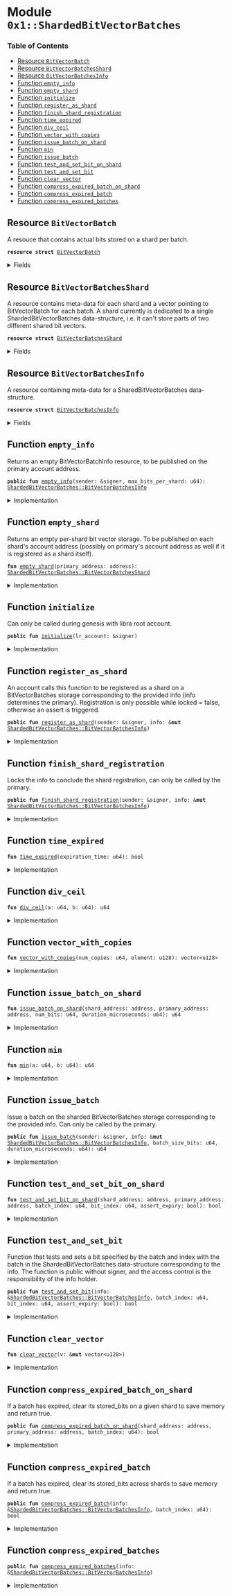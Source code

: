 
<a name="0x1_ShardedBitVectorBatches"></a>

# Module `0x1::ShardedBitVectorBatches`

### Table of Contents

-  [Resource `BitVectorBatch`](#0x1_ShardedBitVectorBatches_BitVectorBatch)
-  [Resource `BitVectorBatchesShard`](#0x1_ShardedBitVectorBatches_BitVectorBatchesShard)
-  [Resource `BitVectorBatchesInfo`](#0x1_ShardedBitVectorBatches_BitVectorBatchesInfo)
-  [Function `empty_info`](#0x1_ShardedBitVectorBatches_empty_info)
-  [Function `empty_shard`](#0x1_ShardedBitVectorBatches_empty_shard)
-  [Function `initialize`](#0x1_ShardedBitVectorBatches_initialize)
-  [Function `register_as_shard`](#0x1_ShardedBitVectorBatches_register_as_shard)
-  [Function `finish_shard_registration`](#0x1_ShardedBitVectorBatches_finish_shard_registration)
-  [Function `time_expired`](#0x1_ShardedBitVectorBatches_time_expired)
-  [Function `div_ceil`](#0x1_ShardedBitVectorBatches_div_ceil)
-  [Function `vector_with_copies`](#0x1_ShardedBitVectorBatches_vector_with_copies)
-  [Function `issue_batch_on_shard`](#0x1_ShardedBitVectorBatches_issue_batch_on_shard)
-  [Function `min`](#0x1_ShardedBitVectorBatches_min)
-  [Function `issue_batch`](#0x1_ShardedBitVectorBatches_issue_batch)
-  [Function `test_and_set_bit_on_shard`](#0x1_ShardedBitVectorBatches_test_and_set_bit_on_shard)
-  [Function `test_and_set_bit`](#0x1_ShardedBitVectorBatches_test_and_set_bit)
-  [Function `clear_vector`](#0x1_ShardedBitVectorBatches_clear_vector)
-  [Function `compress_expired_batch_on_shard`](#0x1_ShardedBitVectorBatches_compress_expired_batch_on_shard)
-  [Function `compress_expired_batch`](#0x1_ShardedBitVectorBatches_compress_expired_batch)
-  [Function `compress_expired_batches`](#0x1_ShardedBitVectorBatches_compress_expired_batches)



<a name="0x1_ShardedBitVectorBatches_BitVectorBatch"></a>

## Resource `BitVectorBatch`

A resouce that contains actual bits stored on a shard per batch.


<pre><code><b>resource</b> <b>struct</b> <a href="#0x1_ShardedBitVectorBatches_BitVectorBatch">BitVectorBatch</a>
</code></pre>



<details>
<summary>Fields</summary>


<dl>
<dt>

<code>stored_bits: vector&lt;u128&gt;</code>
</dt>
<dd>
 bit-packed. TODO: generalize bit-packing factor.
</dd>
<dt>

<code>expiration_time: u64</code>
</dt>
<dd>
 Expiration time of the batch (for recycling).
</dd>
</dl>


</details>

<a name="0x1_ShardedBitVectorBatches_BitVectorBatchesShard"></a>

## Resource `BitVectorBatchesShard`

A resource contains meta-data for each shard and a vector
pointing to BitVectorBatch for each batch. A shard currently is
dedicated to a single ShardedBitVectorBatches data-structure, i.e.
it can't store parts of two different shared bit vectors.


<pre><code><b>resource</b> <b>struct</b> <a href="#0x1_ShardedBitVectorBatches_BitVectorBatchesShard">BitVectorBatchesShard</a>
</code></pre>



<details>
<summary>Fields</summary>


<dl>
<dt>

<code>primary: address</code>
</dt>
<dd>
 Address of the primary account for sharding.
 Primary can also be one of its shards.
</dd>
<dt>

<code>batch_store: vector&lt;<a href="#0x1_ShardedBitVectorBatches_BitVectorBatch">ShardedBitVectorBatches::BitVectorBatch</a>&gt;</code>
</dt>
<dd>
 Batches of a bit vector stored on the given shard.
</dd>
</dl>


</details>

<a name="0x1_ShardedBitVectorBatches_BitVectorBatchesInfo"></a>

## Resource `BitVectorBatchesInfo`

A resource containing meta-data for a SharedBitVectorBatches
data-structure.


<pre><code><b>resource</b> <b>struct</b> <a href="#0x1_ShardedBitVectorBatches_BitVectorBatchesInfo">BitVectorBatchesInfo</a>
</code></pre>



<details>
<summary>Fields</summary>


<dl>
<dt>

<code>primary: address</code>
</dt>
<dd>
 The address of the primary account for the
 ShardedBitVectorBatches data-structure. Info should be
 published on primary's account.
</dd>
<dt>

<code>locked: bool</code>
</dt>
<dd>
 The vector of shard addresses is finalized. Before finalized,
 the ShardedBitVectorBatches storage cannot be used, and once
 finalized, new shards can no longer be registered.
</dd>
<dt>

<code>shards: vector&lt;address&gt;</code>
</dt>
<dd>
 Addresses of the shards, in order. Note: Primary can also
 register its address as one of the shards.
</dd>
<dt>

<code>num_bits_per_shard: u64</code>
</dt>
<dd>
 Number of bits stored per shard per batch. Once a shard stores
 num_bits_per_shard bits, the next shard stores next bits.
 The last shard stores as many bits as necessary. Formally,
 the invariant is that only the last shard can store
 >num_bits_per_shard bits, other shards always store
 <= num_bits_per_shard bits, and if a shard stores
 <num_bits_per_shard bits, then all previous shards must be
 storing exactly =num_bits_per_shard bits.
</dd>
<dt>

<code>batch_total_bits: vector&lt;u64&gt;</code>
</dt>
<dd>
 Number of total bits in a batch, length of the vector is
 equal to the number of batches.
</dd>
</dl>


</details>

<a name="0x1_ShardedBitVectorBatches_empty_info"></a>

## Function `empty_info`

Returns an empty BitVectorBatchInfo resource, to be published on the
primary account address.


<pre><code><b>public</b> <b>fun</b> <a href="#0x1_ShardedBitVectorBatches_empty_info">empty_info</a>(sender: &signer, max_bits_per_shard: u64): <a href="#0x1_ShardedBitVectorBatches_BitVectorBatchesInfo">ShardedBitVectorBatches::BitVectorBatchesInfo</a>
</code></pre>



<details>
<summary>Implementation</summary>


<pre><code><b>public</b> <b>fun</b> <a href="#0x1_ShardedBitVectorBatches_empty_info">empty_info</a>(sender: &signer,
                      max_bits_per_shard: u64,
): <a href="#0x1_ShardedBitVectorBatches_BitVectorBatchesInfo">BitVectorBatchesInfo</a> {
    <a href="#0x1_ShardedBitVectorBatches_BitVectorBatchesInfo">BitVectorBatchesInfo</a> {
        primary: <a href="Signer.md#0x1_Signer_address_of">Signer::address_of</a>(sender),

        locked: <b>false</b>,

        shards: <a href="Vector.md#0x1_Vector_empty">Vector::empty</a>(),
        num_bits_per_shard: max_bits_per_shard,
        batch_total_bits: <a href="Vector.md#0x1_Vector_empty">Vector::empty</a>(),
    }
}
</code></pre>



</details>

<a name="0x1_ShardedBitVectorBatches_empty_shard"></a>

## Function `empty_shard`

Returns an empty per-shard bit vector storage. To be published
on each shard's account address (possibly on primary's account
address as well if it is registered as a shard itself).


<pre><code><b>fun</b> <a href="#0x1_ShardedBitVectorBatches_empty_shard">empty_shard</a>(primary_address: address): <a href="#0x1_ShardedBitVectorBatches_BitVectorBatchesShard">ShardedBitVectorBatches::BitVectorBatchesShard</a>
</code></pre>



<details>
<summary>Implementation</summary>


<pre><code><b>fun</b> <a href="#0x1_ShardedBitVectorBatches_empty_shard">empty_shard</a>(primary_address: address
): <a href="#0x1_ShardedBitVectorBatches_BitVectorBatchesShard">BitVectorBatchesShard</a> {
    <a href="#0x1_ShardedBitVectorBatches_BitVectorBatchesShard">BitVectorBatchesShard</a> {
        primary: primary_address,
        batch_store: <a href="Vector.md#0x1_Vector_empty">Vector::empty</a>(),
    }
}
</code></pre>



</details>

<a name="0x1_ShardedBitVectorBatches_initialize"></a>

## Function `initialize`

Can only be called during genesis with libra root account.


<pre><code><b>public</b> <b>fun</b> <a href="#0x1_ShardedBitVectorBatches_initialize">initialize</a>(lr_account: &signer)
</code></pre>



<details>
<summary>Implementation</summary>


<pre><code><b>public</b> <b>fun</b> <a href="#0x1_ShardedBitVectorBatches_initialize">initialize</a>(lr_account: &signer) {
    <a href="LibraTimestamp.md#0x1_LibraTimestamp_assert_genesis">LibraTimestamp::assert_genesis</a>();

    // Initialize empty <b>resource</b> types.
    move_to(lr_account, <a href="#0x1_ShardedBitVectorBatches_empty_info">empty_info</a>(lr_account, 1000));
    // TODO: bring back when publish_money_orders doesn't by default
    // register itself <b>as</b> shard (TODO in <a href="MoneyOrder.md#0x1_MoneyOrder">MoneyOrder</a> <b>module</b>) - right now
    // it does leading <b>to</b> a genesis <b>abort</b> w. RESOURCE_ALREADY_EXISTS.
    // move_to(lr_account, <a href="#0x1_ShardedBitVectorBatches_empty_shard">empty_shard</a>(<a href="Signer.md#0x1_Signer_address_of">Signer::address_of</a>(lr_account)));
}
</code></pre>



</details>

<a name="0x1_ShardedBitVectorBatches_register_as_shard"></a>

## Function `register_as_shard`

An account calls this function to be registered as a shard on
a BitVectorBatches storage corresponding to the provided info (info
determines the primary). Registration is only possible while
locked = false, otherwise an assert is triggered.


<pre><code><b>public</b> <b>fun</b> <a href="#0x1_ShardedBitVectorBatches_register_as_shard">register_as_shard</a>(sender: &signer, info: &<b>mut</b> <a href="#0x1_ShardedBitVectorBatches_BitVectorBatchesInfo">ShardedBitVectorBatches::BitVectorBatchesInfo</a>)
</code></pre>



<details>
<summary>Implementation</summary>


<pre><code><b>public</b> <b>fun</b> <a href="#0x1_ShardedBitVectorBatches_register_as_shard">register_as_shard</a>(sender: &signer,
                             info: &<b>mut</b> <a href="#0x1_ShardedBitVectorBatches_BitVectorBatchesInfo">BitVectorBatchesInfo</a>,
) {
    // Assert that registration hasn't already concluded.
    <b>assert</b>(!info.locked, 9000);

    <b>let</b> shard_address = <a href="Signer.md#0x1_Signer_address_of">Signer::address_of</a>(sender);
    // Ensure that shard is not already registered - registering the
    // same account twice is not possible.
    <b>assert</b>(!<a href="Vector.md#0x1_Vector_contains">Vector::contains</a>(&info.shards, &shard_address), 9000);
    <a href="Vector.md#0x1_Vector_push_back">Vector::push_back</a>(&<b>mut</b> info.shards, shard_address);

    // This can still fail <b>if</b> the shard is registered for another
    // info. If we would like <b>to</b> enable same account <b>to</b> serve <b>as</b>
    // shard for multiple BitVectorBatches data-structures, we need
    // the way <b>to</b> distinguish the shard types - i.e. for instance
    // by using (<b>if</b> it was available) an Address/Int <b>to</b> type paradigm.
    // Note: a <b>native</b> implementation that internally manages *dedicated*
    // data/shard accounts wouldn't have this problem.
    move_to(sender, <a href="#0x1_ShardedBitVectorBatches_empty_shard">empty_shard</a>(info.primary));
}
</code></pre>



</details>

<a name="0x1_ShardedBitVectorBatches_finish_shard_registration"></a>

## Function `finish_shard_registration`

Locks the info to conclude the shard registration, can only
be called by the primary.


<pre><code><b>public</b> <b>fun</b> <a href="#0x1_ShardedBitVectorBatches_finish_shard_registration">finish_shard_registration</a>(sender: &signer, info: &<b>mut</b> <a href="#0x1_ShardedBitVectorBatches_BitVectorBatchesInfo">ShardedBitVectorBatches::BitVectorBatchesInfo</a>)
</code></pre>



<details>
<summary>Implementation</summary>


<pre><code><b>public</b> <b>fun</b> <a href="#0x1_ShardedBitVectorBatches_finish_shard_registration">finish_shard_registration</a>(sender: &signer,
                                     info: &<b>mut</b> <a href="#0x1_ShardedBitVectorBatches_BitVectorBatchesInfo">BitVectorBatchesInfo</a>,
) {
    <b>assert</b>(info.primary == <a href="Signer.md#0x1_Signer_address_of">Signer::address_of</a>(sender), 9000);

    <b>assert</b>(!info.locked, 9000);
    info.locked = <b>true</b>;
}
</code></pre>



</details>

<a name="0x1_ShardedBitVectorBatches_time_expired"></a>

## Function `time_expired`



<pre><code><b>fun</b> <a href="#0x1_ShardedBitVectorBatches_time_expired">time_expired</a>(expiration_time: u64): bool
</code></pre>



<details>
<summary>Implementation</summary>


<pre><code><b>fun</b> <a href="#0x1_ShardedBitVectorBatches_time_expired">time_expired</a>(expiration_time: u64): bool {
    <a href="LibraTimestamp.md#0x1_LibraTimestamp_now_microseconds">LibraTimestamp::now_microseconds</a>() &gt;= expiration_time
}
</code></pre>



</details>

<a name="0x1_ShardedBitVectorBatches_div_ceil"></a>

## Function `div_ceil`



<pre><code><b>fun</b> <a href="#0x1_ShardedBitVectorBatches_div_ceil">div_ceil</a>(a: u64, b: u64): u64
</code></pre>



<details>
<summary>Implementation</summary>


<pre><code><b>fun</b> <a href="#0x1_ShardedBitVectorBatches_div_ceil">div_ceil</a>(a: u64, b: u64,
): u64 {
    (a + b - 1) / b
}
</code></pre>



</details>

<a name="0x1_ShardedBitVectorBatches_vector_with_copies"></a>

## Function `vector_with_copies`



<pre><code><b>fun</b> <a href="#0x1_ShardedBitVectorBatches_vector_with_copies">vector_with_copies</a>(num_copies: u64, element: u128): vector&lt;u128&gt;
</code></pre>



<details>
<summary>Implementation</summary>


<pre><code><b>fun</b> <a href="#0x1_ShardedBitVectorBatches_vector_with_copies">vector_with_copies</a>(num_copies: u64, element: u128,
): vector&lt;u128&gt; {
    <b>let</b> ret = <a href="Vector.md#0x1_Vector_empty">Vector::empty</a>();
    <b>let</b> i = 0;
    <b>while</b> (i &lt; num_copies) {
        <a href="Vector.md#0x1_Vector_push_back">Vector::push_back</a>(&<b>mut</b> ret, element);
        i = i + 1;
    };

    ret
}
</code></pre>



</details>

<a name="0x1_ShardedBitVectorBatches_issue_batch_on_shard"></a>

## Function `issue_batch_on_shard`



<pre><code><b>fun</b> <a href="#0x1_ShardedBitVectorBatches_issue_batch_on_shard">issue_batch_on_shard</a>(shard_address: address, primary_address: address, num_bits: u64, duration_microseconds: u64): u64
</code></pre>



<details>
<summary>Implementation</summary>


<pre><code><b>fun</b> <a href="#0x1_ShardedBitVectorBatches_issue_batch_on_shard">issue_batch_on_shard</a>(shard_address: address,
                         primary_address: address,
                         num_bits: u64,
                         duration_microseconds: u64,
): u64 <b>acquires</b> <a href="#0x1_ShardedBitVectorBatches_BitVectorBatchesShard">BitVectorBatchesShard</a> {
    // Note: <b>if</b> shards were allowed <b>to</b> be shared (currently dedicated)
    // then this would require identifying the correct one (<b>as</b> a
    // specialization of <a href="#0x1_ShardedBitVectorBatches_BitVectorBatchesShard">BitVectorBatchesShard</a>.
    <b>let</b> shard = borrow_global_mut&lt;<a href="#0x1_ShardedBitVectorBatches_BitVectorBatchesShard">BitVectorBatchesShard</a>&gt;(shard_address);
    <b>assert</b>(shard.primary == primary_address, 9000);

    <b>let</b> batch_id = <a href="Vector.md#0x1_Vector_length">Vector::length</a>(&shard.batch_store);
    <a href="Vector.md#0x1_Vector_push_back">Vector::push_back</a>(&<b>mut</b> shard.batch_store, <a href="#0x1_ShardedBitVectorBatches_BitVectorBatch">BitVectorBatch</a> {
        stored_bits: <a href="#0x1_ShardedBitVectorBatches_vector_with_copies">vector_with_copies</a>(<a href="#0x1_ShardedBitVectorBatches_div_ceil">div_ceil</a>(num_bits, 128), 0),

        expiration_time: <a href="LibraTimestamp.md#0x1_LibraTimestamp_now_microseconds">LibraTimestamp::now_microseconds</a>() +
            duration_microseconds,
    });

    batch_id
}
</code></pre>



</details>

<a name="0x1_ShardedBitVectorBatches_min"></a>

## Function `min`



<pre><code><b>fun</b> <a href="#0x1_ShardedBitVectorBatches_min">min</a>(a: u64, b: u64): u64
</code></pre>



<details>
<summary>Implementation</summary>


<pre><code><b>fun</b> <a href="#0x1_ShardedBitVectorBatches_min">min</a>(a: u64, b: u64): u64 {
    <b>if</b> (a &lt; b) {
        <b>return</b> a
    };

    b
}
</code></pre>



</details>

<a name="0x1_ShardedBitVectorBatches_issue_batch"></a>

## Function `issue_batch`

Issue a batch on the sharded BitVectorBatches storage corresponding
to the provided info. Can only be called by the primary.


<pre><code><b>public</b> <b>fun</b> <a href="#0x1_ShardedBitVectorBatches_issue_batch">issue_batch</a>(sender: &signer, info: &<b>mut</b> <a href="#0x1_ShardedBitVectorBatches_BitVectorBatchesInfo">ShardedBitVectorBatches::BitVectorBatchesInfo</a>, batch_size_bits: u64, duration_microseconds: u64): u64
</code></pre>



<details>
<summary>Implementation</summary>


<pre><code><b>public</b> <b>fun</b> <a href="#0x1_ShardedBitVectorBatches_issue_batch">issue_batch</a>(sender: &signer,
                       info: &<b>mut</b> <a href="#0x1_ShardedBitVectorBatches_BitVectorBatchesInfo">BitVectorBatchesInfo</a>,
                       batch_size_bits: u64,
                       duration_microseconds: u64,
): u64 <b>acquires</b> <a href="#0x1_ShardedBitVectorBatches_BitVectorBatchesShard">BitVectorBatchesShard</a> {
    <b>let</b> sender_address = <a href="Signer.md#0x1_Signer_address_of">Signer::address_of</a>(sender);
    <b>assert</b>(info.primary == sender_address, 9000);

    // Assert that shard registration has concluded.
    <b>assert</b>(info.locked, 9000);

    <b>let</b> batch_index = <a href="Vector.md#0x1_Vector_length">Vector::length</a>(&info.batch_total_bits);
    <a href="Vector.md#0x1_Vector_push_back">Vector::push_back</a>(&<b>mut</b> info.batch_total_bits, batch_size_bits);

    <b>let</b> num_shards = <a href="Vector.md#0x1_Vector_length">Vector::length</a>(&info.shards);
    <b>let</b> bits_to_store = batch_size_bits;
    <b>let</b> i = 0;
    <b>while</b> (i &lt; num_shards && bits_to_store &gt; 0) {
        <b>let</b> shard_address = *<a href="Vector.md#0x1_Vector_borrow">Vector::borrow</a>(&info.shards, i);

        <b>let</b> num_bits_on_shard =
            <a href="#0x1_ShardedBitVectorBatches_min">min</a>(info.num_bits_per_shard,
                bits_to_store);
        <b>if</b> (i == num_shards - 1) {
            // Last shard must store all remaining bits in the batch.
            num_bits_on_shard = bits_to_store;
        };

        <b>let</b> new_index = <a href="#0x1_ShardedBitVectorBatches_issue_batch_on_shard">issue_batch_on_shard</a>(shard_address,
                                             sender_address,
                                             num_bits_on_shard,
                                             duration_microseconds);
        // Assert the batch_index is consistent on shard's storage.
        <b>assert</b>(batch_index == new_index, 9000);

        bits_to_store = bits_to_store - num_bits_on_shard;
        i = i + 1;
    };

    batch_index
}
</code></pre>



</details>

<a name="0x1_ShardedBitVectorBatches_test_and_set_bit_on_shard"></a>

## Function `test_and_set_bit_on_shard`



<pre><code><b>fun</b> <a href="#0x1_ShardedBitVectorBatches_test_and_set_bit_on_shard">test_and_set_bit_on_shard</a>(shard_address: address, primary_address: address, batch_index: u64, bit_index: u64, assert_expiry: bool): bool
</code></pre>



<details>
<summary>Implementation</summary>


<pre><code><b>fun</b> <a href="#0x1_ShardedBitVectorBatches_test_and_set_bit_on_shard">test_and_set_bit_on_shard</a>(shard_address: address,
                              primary_address: address,
                              batch_index: u64,
                              bit_index: u64,
                              assert_expiry: bool,
): bool <b>acquires</b> <a href="#0x1_ShardedBitVectorBatches_BitVectorBatchesShard">BitVectorBatchesShard</a> {
    <b>let</b> shard = borrow_global_mut&lt;<a href="#0x1_ShardedBitVectorBatches_BitVectorBatchesShard">BitVectorBatchesShard</a>&gt;(shard_address);
    <b>assert</b>(shard.primary == primary_address, 9000);

    <b>let</b> batch = <a href="Vector.md#0x1_Vector_borrow_mut">Vector::borrow_mut</a>(&<b>mut</b> shard.batch_store,
                                   batch_index);
    <b>let</b> was_expired = <a href="#0x1_ShardedBitVectorBatches_time_expired">time_expired</a>(batch.expiration_time);
    <b>if</b> (was_expired) {
        // If assert_expiry == <b>true</b>, we will <b>assert</b>.
        <b>assert</b>(!assert_expiry, 9000);
        // Otherwise, just <b>return</b> <b>true</b> (not set now).
        <b>return</b> <b>true</b>
    };

    // Not expired.
    <b>let</b> store_index = bit_index / 128;
    <b>let</b> packed_index = bit_index % 128;
    <b>let</b> bitmask = (1 &lt;&lt; (packed_index <b>as</b> u8));
    <b>let</b> target_store = <a href="Vector.md#0x1_Vector_borrow_mut">Vector::borrow_mut</a>(&<b>mut</b> batch.stored_bits,
                                          store_index);

    <b>let</b> test_status: bool = (*target_store & bitmask) == bitmask;
    *target_store = *target_store | bitmask;
    test_status
}
</code></pre>



</details>

<a name="0x1_ShardedBitVectorBatches_test_and_set_bit"></a>

## Function `test_and_set_bit`

Function that tests and sets a bit specified by the batch and index
with the batch in the ShardedBitVectorBatches data-structure
corresponding to the info. The function is public without signer,
and the access control is the responsibility of the info holder.


<pre><code><b>public</b> <b>fun</b> <a href="#0x1_ShardedBitVectorBatches_test_and_set_bit">test_and_set_bit</a>(info: &<a href="#0x1_ShardedBitVectorBatches_BitVectorBatchesInfo">ShardedBitVectorBatches::BitVectorBatchesInfo</a>, batch_index: u64, bit_index: u64, assert_expiry: bool): bool
</code></pre>



<details>
<summary>Implementation</summary>


<pre><code><b>public</b> <b>fun</b> <a href="#0x1_ShardedBitVectorBatches_test_and_set_bit">test_and_set_bit</a>(info: &<a href="#0x1_ShardedBitVectorBatches_BitVectorBatchesInfo">BitVectorBatchesInfo</a>,
                            batch_index: u64,
                            bit_index: u64,
                            assert_expiry: bool,
): bool <b>acquires</b> <a href="#0x1_ShardedBitVectorBatches_BitVectorBatchesShard">BitVectorBatchesShard</a> {
    <b>assert</b>(info.locked, 9000);

    <b>let</b> num_shards = <a href="Vector.md#0x1_Vector_length">Vector::length</a>(&info.shards);

    <b>let</b> shard_index = bit_index / info.num_bits_per_shard;
    <b>let</b> bit_index_on_shard = bit_index % info.num_bits_per_shard;
    <b>if</b> (shard_index &gt;= num_shards) {
        // The last shard contains all remaining bits in every batch.
        shard_index = num_shards - 1;
        bit_index_on_shard =
            bit_index - (num_shards - 1) * info.num_bits_per_shard;
    };

    <b>let</b> shard_address = *<a href="Vector.md#0x1_Vector_borrow">Vector::borrow</a>(&info.shards,
                                        shard_index);
    <a href="#0x1_ShardedBitVectorBatches_test_and_set_bit_on_shard">test_and_set_bit_on_shard</a>(shard_address,
                              info.primary,
                              batch_index,
                              bit_index_on_shard,
                              assert_expiry)
}
</code></pre>



</details>

<a name="0x1_ShardedBitVectorBatches_clear_vector"></a>

## Function `clear_vector`



<pre><code><b>fun</b> <a href="#0x1_ShardedBitVectorBatches_clear_vector">clear_vector</a>(v: &<b>mut</b> vector&lt;u128&gt;)
</code></pre>



<details>
<summary>Implementation</summary>


<pre><code><b>fun</b> <a href="#0x1_ShardedBitVectorBatches_clear_vector">clear_vector</a>(v: &<b>mut</b> vector&lt;u128&gt;,) {
    <b>let</b> length = <a href="Vector.md#0x1_Vector_length">Vector::length</a>(v);

    <b>let</b> i = 0;
    <b>while</b> (i &lt; length) {
        <a href="Vector.md#0x1_Vector_pop_back">Vector::pop_back</a>(v);
        i = i + 1;
    };
}
</code></pre>



</details>

<a name="0x1_ShardedBitVectorBatches_compress_expired_batch_on_shard"></a>

## Function `compress_expired_batch_on_shard`

If a batch has expired, clear its stored_bits on a given shard to
save memory and return true.


<pre><code><b>public</b> <b>fun</b> <a href="#0x1_ShardedBitVectorBatches_compress_expired_batch_on_shard">compress_expired_batch_on_shard</a>(shard_address: address, primary_address: address, batch_index: u64): bool
</code></pre>



<details>
<summary>Implementation</summary>


<pre><code><b>public</b> <b>fun</b> <a href="#0x1_ShardedBitVectorBatches_compress_expired_batch_on_shard">compress_expired_batch_on_shard</a>(shard_address: address,
                                           primary_address: address,
                                           batch_index: u64,
): bool <b>acquires</b> <a href="#0x1_ShardedBitVectorBatches_BitVectorBatchesShard">BitVectorBatchesShard</a> {
    <b>let</b> shard = borrow_global_mut&lt;<a href="#0x1_ShardedBitVectorBatches_BitVectorBatchesShard">BitVectorBatchesShard</a>&gt;(shard_address);
    <b>assert</b>(shard.primary == primary_address, 9000);

    <b>let</b> batch = <a href="Vector.md#0x1_Vector_borrow_mut">Vector::borrow_mut</a>(&<b>mut</b> shard.batch_store, batch_index);

    <b>if</b> (<a href="#0x1_ShardedBitVectorBatches_time_expired">time_expired</a>(batch.expiration_time)) {
        <a href="#0x1_ShardedBitVectorBatches_clear_vector">clear_vector</a>(&<b>mut</b> batch.stored_bits);
        <b>return</b> <b>true</b>
    };

    <b>false</b>
}
</code></pre>



</details>

<a name="0x1_ShardedBitVectorBatches_compress_expired_batch"></a>

## Function `compress_expired_batch`

If a batch has expired, clear its stored_bits across shards to
save memory and return true.


<pre><code><b>public</b> <b>fun</b> <a href="#0x1_ShardedBitVectorBatches_compress_expired_batch">compress_expired_batch</a>(info: &<a href="#0x1_ShardedBitVectorBatches_BitVectorBatchesInfo">ShardedBitVectorBatches::BitVectorBatchesInfo</a>, batch_index: u64): bool
</code></pre>



<details>
<summary>Implementation</summary>


<pre><code><b>public</b> <b>fun</b> <a href="#0x1_ShardedBitVectorBatches_compress_expired_batch">compress_expired_batch</a>(info: &<a href="#0x1_ShardedBitVectorBatches_BitVectorBatchesInfo">BitVectorBatchesInfo</a>,
                                  batch_index: u64,
): bool <b>acquires</b> <a href="#0x1_ShardedBitVectorBatches_BitVectorBatchesShard">BitVectorBatchesShard</a> {
    <b>assert</b>(info.locked, 9000);

    <b>let</b> num_shards = <a href="Vector.md#0x1_Vector_length">Vector::length</a>(&info.shards);

    <b>let</b> compressed = <a href="Option.md#0x1_Option_none">Option::none</a>&lt;bool&gt;();
    <b>let</b> i = 0;
    <b>while</b> (i &lt; num_shards) {
        <b>let</b> shard_address = *<a href="Vector.md#0x1_Vector_borrow">Vector::borrow</a>(&info.shards, i);
        <b>let</b> i_compressed = <a href="#0x1_ShardedBitVectorBatches_compress_expired_batch_on_shard">compress_expired_batch_on_shard</a>(shard_address,
                                                           info.primary,
                                                           batch_index);
        // Assert that compression results are consistent across batch.
        <b>assert</b>(<a href="Option.md#0x1_Option_is_none">Option::is_none</a>(&compressed) ||
               *<a href="Option.md#0x1_Option_borrow">Option::borrow</a>(&compressed) == i_compressed, 9000);
        compressed = <a href="Option.md#0x1_Option_some">Option::some</a>(i_compressed);

        i = i + 1;
    };

    *<a href="Option.md#0x1_Option_borrow">Option::borrow</a>(&compressed)
}
</code></pre>



</details>

<a name="0x1_ShardedBitVectorBatches_compress_expired_batches"></a>

## Function `compress_expired_batches`



<pre><code><b>public</b> <b>fun</b> <a href="#0x1_ShardedBitVectorBatches_compress_expired_batches">compress_expired_batches</a>(info: &<a href="#0x1_ShardedBitVectorBatches_BitVectorBatchesInfo">ShardedBitVectorBatches::BitVectorBatchesInfo</a>)
</code></pre>



<details>
<summary>Implementation</summary>


<pre><code><b>public</b> <b>fun</b> <a href="#0x1_ShardedBitVectorBatches_compress_expired_batches">compress_expired_batches</a>(info: &<a href="#0x1_ShardedBitVectorBatches_BitVectorBatchesInfo">BitVectorBatchesInfo</a>,
) <b>acquires</b> <a href="#0x1_ShardedBitVectorBatches_BitVectorBatchesShard">BitVectorBatchesShard</a> {
    <b>let</b> num_batches = <a href="Vector.md#0x1_Vector_length">Vector::length</a>(&info.batch_total_bits);

    <b>let</b> i = 0;
    <b>while</b> (i &lt; num_batches) {
        <a href="#0x1_ShardedBitVectorBatches_compress_expired_batch">compress_expired_batch</a>(info, i);
        i = i + 1;
    };
}
</code></pre>



</details>
